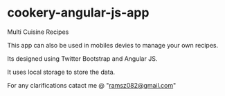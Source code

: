 cookery-angular-js-app
======================

Multi Cuisine Recipes

This app can also be used in mobiles devies to manage your own recipes.

Its designed using Twitter Bootstrap and Angular JS.

It uses local storage to store the data.

For any clarifications catact me @ "ramsz082@gmail.com"
